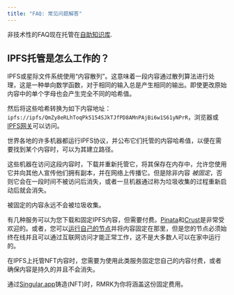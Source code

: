 ```yaml
---
title: "FAQ: 常见问题解答"
---
```


非技术性的FAQ现在托管在[自助知识库](https://coda.io/@rmrk/faq).

## IPFS托管是怎么工作的？

IPFS或星际文件系统使用“内容散列”。这意味着一段内容通过散列算法进行处理，这是一种单向数学函数，对于相同的输入总是产生相同的输出。即使更改原始内容中的单个字母也会产生完全不同的哈希值。

然后将这些哈希转换为如下内容地址：`ipfs://ipfs/QmZy8eRLhToqPk5154SJkTJfPD8AMnPAjBi6w1S61yNPrR`，浏览器或[IPFS网关](https://docs.ipfs.io/concepts/ipfs-gateway/)可以访问。

世界各地的许多机器都运行IPFS协议，并公布它们托管的内容哈希值，以便在需要找到某个内容时，可以为其建立路径。

这些机器在访问这段内容时，下载并重新托管它，将其保存在内存中，允许您使用它并向其他人宣传他们拥有副本，并在网络上传播它。但是除非内容 _被固定_，否则它会在一段时间不被访问后消失，或者一旦机器通过称为垃圾收集的过程重新启动后就会消失。

被固定的内容永远不会被垃圾收集。

有几种服务可以为您下载和固定IPFS内容，但需要付费。[Pinata](https://pinata.cloud)和[Crust](https://curst.network)是非常受欢迎的。或者，您可以[运行自己的节点](https://medium.com/ethereum-developers/how-to-host-your-ipfs-files-online-forever-f0c56b9b5398)并将内容固定在那里，但是您的节点必须始终在线并且可以通过互联网访问才能正常工作，这不是大多数人可以在家中运行的。

在IPFS上托管NFT内容时，您需要为使用此类服务​​固定您自己的内容付费，或者确保内容是持久的并且不会消失。

通过[Singular.app](https://singular.app)铸造(NFT)时，RMRK为你将涵盖这份固定费用。